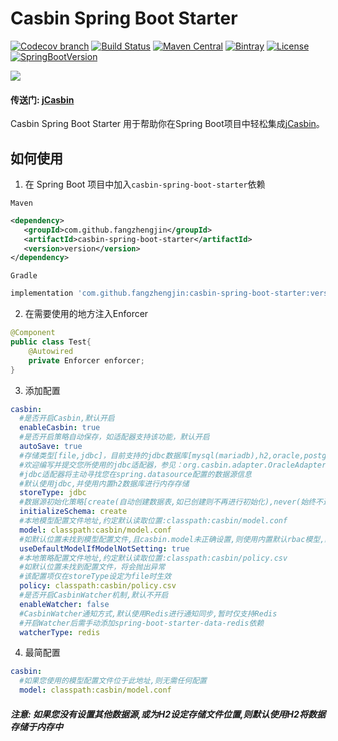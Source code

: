 # Casbin Spring Boot Starter

[![Codecov branch](https://img.shields.io/codecov/c/github/fangzhengjin/casbin-spring-boot-starter/master.svg?logo=codecov&style=flat-square)](https://codecov.io/gh/fangzhengjin/casbin-spring-boot-starter)
[![Build Status](https://img.shields.io/travis/com/fangzhengjin/casbin-spring-boot-starter/master.svg?style=flat-square)](https://travis-ci.com/fangzhengjin/casbin-spring-boot-starter)
[![Maven Central](https://img.shields.io/maven-central/v/com.github.fangzhengjin/casbin-spring-boot-starter.svg?style=flat-square&color=brightgreen)](https://maven-badges.herokuapp.com/maven-central/com.github.fangzhengjin/casbin-spring-boot-starter/)
[![Bintray](https://img.shields.io/bintray/v/fangzhengjin/maven/casbin-spring-boot-starter.svg?style=flat-square&color=blue)](https://bintray.com/fangzhengjin/maven/casbin-spring-boot-starter/_latestVersion)
[![License](https://img.shields.io/github/license/fangzhengjin/casbin-spring-boot-starter.svg?style=flat-square&color=blue)](http://www.apache.org/licenses/LICENSE-2.0.txt)
[![SpringBootVersion](https://img.shields.io/badge/SpringBoot-2.1.4-heightgreen.svg?style=flat-square)](https://spring.io/projects/spring-boot)

[![](https://raw.githubusercontent.com/casbin/jcasbin/master/casbin-logo.png)](https://casbin.org)

#### 传送门: [**jCasbin**](https://github.com/casbin/jcasbin)

Casbin Spring Boot Starter 用于帮助你在Spring Boot项目中轻松集成[jCasbin](https://github.com/casbin/jcasbin)。

## 如何使用
1. 在 Spring Boot 项目中加入```casbin-spring-boot-starter```依赖

```Maven```
```xml
<dependency>
   <groupId>com.github.fangzhengjin</groupId>
   <artifactId>casbin-spring-boot-starter</artifactId>
   <version>version</version>
</dependency>
```
```Gradle```
```groovy
implementation 'com.github.fangzhengjin:casbin-spring-boot-starter:version'
```
2. 在需要使用的地方注入Enforcer
```java
@Component
public class Test{
    @Autowired
    private Enforcer enforcer;
}
```
3. 添加配置
```yaml
casbin:
  #是否开启Casbin,默认开启
  enableCasbin: true
  #是否开启策略自动保存，如适配器支持该功能，默认开启
  autoSave: true
  #存储类型[file,jdbc]，目前支持的jdbc数据库[mysql(mariadb),h2,oracle,postgresql]
  #欢迎编写并提交您所使用的jdbc适配器，参见：org.casbin.adapter.OracleAdapter
  #jdbc适配器将主动寻找您在spring.datasource配置的数据源信息
  #默认使用jdbc,并使用内置h2数据库进行内存存储
  storeType: jdbc
  #数据源初始化策略[create(自动创建数据表,如已创建则不再进行初始化),never(始终不进行初始化)]
  initializeSchema: create
  #本地模型配置文件地址,约定默认读取位置:classpath:casbin/model.conf
  model: classpath:casbin/model.conf
  #如默认位置未找到模型配置文件,且casbin.model未正确设置,则使用内置默认rbac模型,默认生效
  useDefaultModelIfModelNotSetting: true
  #本地策略配置文件地址,约定默认读取位置:classpath:casbin/policy.csv
  #如默认位置未找到配置文件，将会抛出异常
  #该配置项仅在storeType设定为file时生效
  policy: classpath:casbin/policy.csv
  #是否开启CasbinWatcher机制,默认不开启
  enableWatcher: false
  #CasbinWatcher通知方式,默认使用Redis进行通知同步,暂时仅支持Redis
  #开启Watcher后需手动添加spring-boot-starter-data-redis依赖
  watcherType: redis
```
4. 最简配置
```yaml
casbin:
  #如果您使用的模型配置文件位于此地址,则无需任何配置
  model: classpath:casbin/model.conf
```
##### 注意: 如果您没有设置其他数据源,或为H2设定存储文件位置,则默认使用H2将数据存储于内存中